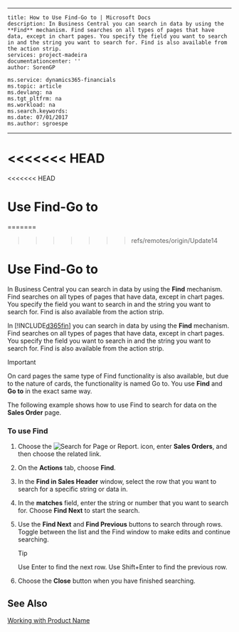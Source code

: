 
---
    title: How to Use Find-Go to | Microsoft Docs
    description: In Business Central you can search in data by using the **Find** mechanism. Find searches on all types of pages that have data, except in chart pages. You specify the field you want to search in and the string you want to search for. Find is also available from the action strip.
    services: project-madeira
    documentationcenter: ''
    author: SorenGP

    ms.service: dynamics365-financials
    ms.topic: article
    ms.devlang: na
    ms.tgt_pltfrm: na
    ms.workload: na
    ms.search.keywords:
    ms.date: 07/01/2017
    ms.author: sgroespe

---
<<<<<<< HEAD
=======
<<<<<<< HEAD
# Use Find-Go to
=======
>>>>>>> refs/remotes/origin/Update14
# Use Find-Go to
In Business Central you can search in data by using the **Find** mechanism. Find searches on all types of pages that have data, except in chart pages. You specify the field you want to search in and the string you want to search for. Find is also available from the action strip.  

In [!INCLUDE[d365fin](../../includes/d365fin_md.md)] you can search in data by using the **Find** mechanism. Find searches on all types of pages that have data, except in chart pages. You specify the field you want to search in and the string you want to search for. Find is also available from the action strip.  

> [!IMPORTANT]  
>  On card pages the same type of Find functionality is also available, but due to the nature of cards, the functionality is named Go to. You use **Find** and **Go to** in the exact same way.  

 The following example shows how to use Find to search for data on the **Sales Order** page.  

### To use Find  

1.  Choose the ![Search for Page or Report.](media/ui-search/search_small.png "Search for Page or Report icon") icon, enter **Sales Orders**, and then choose the related link.  

2.  On the **Actions** tab, choose **Find**.  

3.  In the **Find in Sales Header** window, select the row that you want to search for a specific string or data in.  

4.  In the **matches** field, enter the string or number that you want to search for. Choose **Find Next** to start the search.  

5.  Use the **Find Next** and **Find Previous** buttons to search through rows. Toggle between the list and the Find window to make edits and continue searching.  

    > [!TIP]  
    >  Use Enter to find the next row. Use Shift+Enter to find the previous row.  

6.  Choose the **Close** button when you have finished searching.  

## See Also  
 [Working with Product Name](../../../archive/WorkingWithDynamics/working-with-$-p_1-product-name-$-.md)
